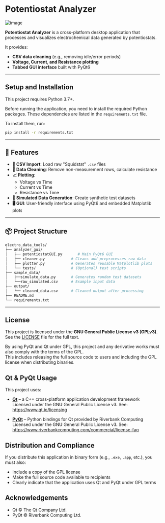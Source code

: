 # Potentiostat Analyzer

![image](https://github.com/user-attachments/assets/ae216395-44ee-4ed4-b7d1-9a5a66ab58df)

**Potentiostat Analyzer** is a cross-platform desktop application that processes and visualizes electrochemical data generated by potentiostats.

It provides:
- **CSV data cleaning** (e.g., removing idle/error periods)
- **Voltage, Current, and Resistance plotting**
- **Tabbed GUI interface** built with PyQt6

---

## Setup and Installation

This project requires Python 3.7+.

Before running the application, you need to install the required Python packages. These dependencies are listed in the `requirements.txt` file.

To install them, run:

```bash
pip install -r requirements.txt
```
---

## 🔧 Features

- **📁 CSV Import**: Load raw "Squidstat" `.csv` files
- **🧼 Data Cleaning**: Remove non-measurement rows, calculate resistance
- **📈 Plotting**: 
  - Voltage vs Time  
  - Current vs Time  
  - Resistance vs Time
- **🧪 Simulated Data Generation**: Create synthetic test datasets
- **🖥️ GUI**: User-friendly interface using PyQt6 and embedded Matplotlib plots

---

## 📦 Project Structure

```bash
electro_data_tools/
├── analyzer_gui/
│   ├── potentiostatGUI.py       # Main PyQt6 GUI
│   ├── cleaner.py            # Cleans and preprocesses raw data
│   ├── plotter.py            # Generates reusable Matplotlib plots
│   └── tests/                # (Optional) test scripts
├── sample_data/
│   ├──simulate_data.py       # Generates random test datasets
│   └──raw_simulated.csv      # Example input data
├── output/
│   └── cleaned_data.csv      # Cleaned output after processing
├── README.md
└── requirements.txt
```
---
## License

This project is licensed under the **GNU General Public License v3 (GPLv3)**.  
See the [LICENSE](LICENSE) file for the full text.

By using PyQt and Qt under GPL, this project and any derivative works must also comply with the terms of the GPL.  
This includes releasing the full source code to users and including the GPL license when distributing binaries.

## Qt & PyQt Usage

This project uses:

- [**Qt**](https://www.qt.io/) – a C++ cross-platform application development framework  
  Licensed under the GNU General Public License v3. See: https://www.qt.io/licensing

- [**PyQt**](https://www.riverbankcomputing.com/software/pyqt/intro) – Python bindings for Qt provided by Riverbank Computing  
  Licensed under the GNU General Public License v3. See: https://www.riverbankcomputing.com/commercial/license-faq

## Distribution and Compliance

If you distribute this application in binary form (e.g., `.exe`, `.app`, etc.), you must also:

- Include a copy of the GPL license
- Make the full source code available to recipients
- Clearly indicate that the application uses Qt and PyQt under GPL terms

## Acknowledgements

- Qt © The Qt Company Ltd.
- PyQt © Riverbank Computing Ltd.
